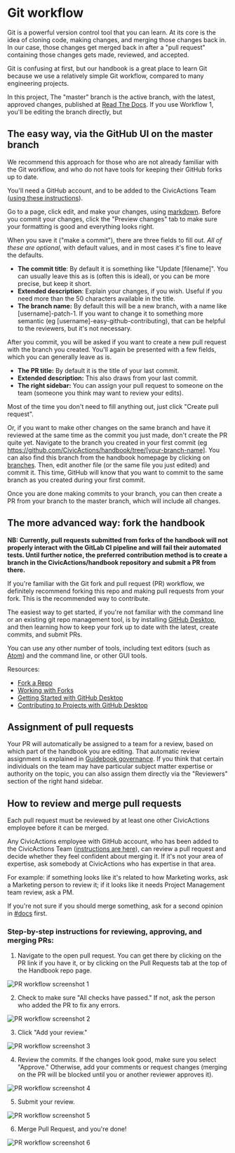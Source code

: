 # Git workflow

Git is a powerful version control tool that you can learn. At its core is the idea of cloning code, making changes, and merging those changes back in. In our case, those changes get merged back in after a "pull request" containing those changes gets made, reviewed, and accepted.

Git is confusing at first, but our handbook is a great place to learn Git because we use a relatively simple Git workflow, compared to many engineering projects.

In this project, The "master" branch is the active branch, with the latest, approved changes, published at [Read The Docs](https://handbook.civicactions.com/en/latest/README/). If you use Workflow 1, you'll be editing the branch directly, but

## The easy way, via the GitHub UI on the master branch

We recommend this approach for those who are not already familiar with the Git workflow, and who do not have tools for keeping their GitHub forks up to date.

You'll need a GitHub account, and to be added to the CivicActions Team ([using these instructions](../050-how-we-work/tools/github.md)).

Go to a page, click edit, and make your changes, using [markdown](markdown-for-guidebook.md). Before you commit your changes, click the "Preview changes" tab to make sure your formatting is good and everything looks right.

When you save it ("make a commit"), there are three fields to fill out. _All of these are optional_, with default values, and in most cases it's fine to leave the defaults.

- **The commit title**: By default it is something like "Update \[filename]". You can usually leave this as is (often this is ideal), or you can be more precise, but keep it short.
- **Extended description**: Explain your changes, if you wish. Useful if you need more than the 50 characters available in the title.
- **The branch name:** By default this will be a new branch, with a name like \[username]-patch-1. If you want to change it to something more semantic (eg \[username]-easy-github-contributing), that can be helpful to the reviewers, but it's not necessary.

After you commit, you will be asked if you want to create a new pull request with the branch you created. You'll again be presented with a few fields, which you can generally leave as is.

- **The PR title:** By default it is the title of your last commit.
- **Extended description:** This also draws from your last commit.
- **The right sidebar:** You can assign your pull request to someone on the team (someone you think may want to review your edits).

Most of the time you don't need to fill anything out, just click "Create pull request".

Or, if you want to make other changes on the same branch and have it reviewed at the same time as the commit you just made, don't create the PR quite yet. Navigate to the branch you created in your first commit (eg <https://github.com/CivicActions/handbook/tree/[your-branch-name]>. You can also find this branch from the handbook homepage by clicking on [branches](https://github.com/CivicActions/handbook/branches). Then, edit another file (or the same file you just edited) and commit it. This time, GitHub will know that you want to commit to the same branch as you created during your first commit.

Once you are done making commits to your branch, you can then create a PR from your branch to the master branch, which will include all changes.

## The more advanced way: fork the handbook

**NB: Currently, pull requests submitted from forks of the handbook will not properly interact with the GitLab CI pipeline and will fail their automated tests. Until further notice, the preferred contribution method is to create a branch in the CivicActions/handbook repository and submit a PR from there.**

If you're familiar with the Git fork and pull request (PR) workflow, we definitely recommend forking this repo and making pull requests from your fork. This is the recommended way to contribute.

The easiest way to get started, if you're not familiar with the command line or an existing git repo management tool, is by installing [GitHub Desktop](https://desktop.github.com/), and then learning how to keep your fork up to date with the latest, create commits, and submit PRs.

You can use any other number of tools, including text editors (such as [Atom](https://atom.io/)) and the command line, or other GUI tools.

Resources:

- [Fork a Repo](https://help.github.com/articles/fork-a-repo/)
- [Working with Forks](https://help.github.com/articles/working-with-forks/)
- [Getting Started with GitHub Desktop](https://help.github.com/en/desktop/getting-started-with-github-desktop)
- [Contributing to Projects with GitHub Desktop](https://help.github.com/desktop/guides/contributing/)

## Assignment of pull requests

Your PR will automatically be assigned to a team for a review, based on which part of the handbook you are editing. That automatic review assignment is explained in [Guidebook governance](guidebook-governance.md). If you think that certain individuals on the team may have particular subject matter expertise or authority on the topic, you can also assign them directly via the "Reviewers" section of the right hand sidebar.

## How to review and merge pull requests

Each pull request must be reviewed by at least one other CivicActions employee before it can be merged.

Any CivicActions employee with GitHub account, who has been added to the CivicActions Team ([instructions are here](../050-how-we-work/tools/github.md)), can review a pull request and decide whether they feel confident about merging it. If it's not your area of expertise, ask somebody at CivicActions who has expertise in that area.

For example: if something looks like it's related to how Marketing works, ask a Marketing person to review it; if it looks like it needs Project Management team review, ask a PM.

If you're not sure if you should merge something, ask for a second opinion in [#docs](https://civicactions.slack.com/messages/docs/) first.

### Step-by-step instructions for reviewing, approving, and merging PRs:

1. Navigate to the open pull request. You can get there by clicking on the PR link if you have it, or by clicking on the Pull Requests tab at the top of the Handbook repo page.

![PR workflow screenshot 1](../images/01-PR-pull-requests-tab.png)

2. Check to make sure "All checks have passed." If not, ask the person who added the PR to fix any errors.

![PR workflow screenshot 2](../images/02-PR-checks-passed.png)

3. Click "Add your review."

![PR workflow screenshot 3](../images/03-PR-add-review.png)

4. Review the commits. If the changes look good, make sure you select "Approve." Otherwise, add your comments or request changes (merging on the PR will be blocked until you or another reviewer approves it).

![PR workflow screenshot 4](../images/04-PR-approve.png)

5. Submit your review.

![PR workflow screenshot 5](../images/05-PR-submit-review.png)

6. Merge Pull Request, and you're done!

![PR workflow screenshot 6](../images/06-PR-merge.png)

